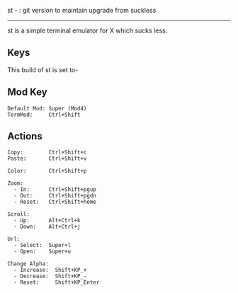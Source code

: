 st - : git version to maintain upgrade from suckless

---
 st is a simple terminal emulator for X which sucks less.
 
 

Keys
---
 This build of st is set to-


Mod Key
---

    Default Mod: Super (Mod4)    
    TermMod:     Ctrl+Shift
   
Actions
---

    Copy:        Ctrl+Shift+c
    Paste:       Ctrl+Shift+v
    
    Color:       Ctrl+Shift+p
    
    Zoom:
      - In:      Ctrl+Shift+pgup
      - Out:     Ctrl+Shift+pgdn
      - Reset:   Ctrl+Shift+home
      
    Scroll:
      - Up:      Alt+Ctrl+k
      - Down:    Alt+Ctrl+j
    
    Url:
      - Select:  Super+l
      - Open:    Super+u
    
    Change Alpha:
      - Increase:  Shift+KP_+
      - Decrease:  Shift+KP_-
      - Reset:     Shift+KP_Enter
